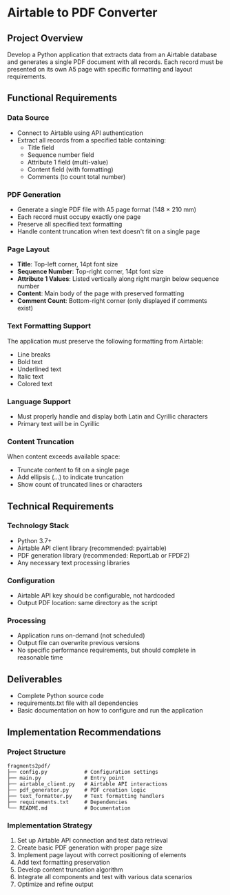# Airtable to PDF Converter

## Project Overview
Develop a Python application that extracts data from an Airtable database and generates a single PDF document with all records. Each record must be presented on its own A5 page with specific formatting and layout requirements.

## Functional Requirements

### Data Source
- Connect to Airtable using API authentication
- Extract all records from a specified table containing:
  - Title field
  - Sequence number field
  - Attribute 1 field (multi-value)
  - Content field (with formatting)
  - Comments (to count total number)

### PDF Generation
- Generate a single PDF file with A5 page format (148 × 210 mm)
- Each record must occupy exactly one page
- Preserve all specified text formatting
- Handle content truncation when text doesn't fit on a single page

### Page Layout
- **Title**: Top-left corner, 14pt font size
- **Sequence Number**: Top-right corner, 14pt font size
- **Attribute 1 Values**: Listed vertically along right margin below sequence number
- **Content**: Main body of the page with preserved formatting
- **Comment Count**: Bottom-right corner (only displayed if comments exist)

### Text Formatting Support
The application must preserve the following formatting from Airtable:
- Line breaks
- Bold text
- Underlined text
- Italic text
- Colored text

### Language Support
- Must properly handle and display both Latin and Cyrillic characters
- Primary text will be in Cyrillic

### Content Truncation
When content exceeds available space:
- Truncate content to fit on a single page
- Add ellipsis (...) to indicate truncation
- Show count of truncated lines or characters

## Technical Requirements

### Technology Stack
- Python 3.7+
- Airtable API client library (recommended: pyairtable)
- PDF generation library (recommended: ReportLab or FPDF2)
- Any necessary text processing libraries

### Configuration
- Airtable API key should be configurable, not hardcoded
- Output PDF location: same directory as the script

### Processing
- Application runs on-demand (not scheduled)
- Output file can overwrite previous versions
- No specific performance requirements, but should complete in reasonable time

## Deliverables
- Complete Python source code
- requirements.txt file with all dependencies
- Basic documentation on how to configure and run the application

## Implementation Recommendations

### Project Structure
```
fragments2pdf/
├── config.py            # Configuration settings
├── main.py              # Entry point
├── airtable_client.py   # Airtable API interactions
├── pdf_generator.py     # PDF creation logic
├── text_formatter.py    # Text formatting handlers
├── requirements.txt     # Dependencies
└── README.md            # Documentation
```

### Implementation Strategy
1. Set up Airtable API connection and test data retrieval
2. Create basic PDF generation with proper page size
3. Implement page layout with correct positioning of elements
4. Add text formatting preservation
5. Develop content truncation algorithm
6. Integrate all components and test with various data scenarios
7. Optimize and refine output